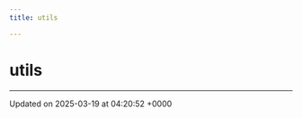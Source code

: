 ```yaml
---
title: utils

---
```


# utils








-------------------------------

Updated on 2025-03-19 at 04:20:52 +0000